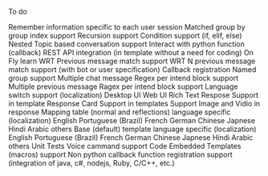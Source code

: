 To do

 Remember information specific to each user session
 Matched group by group index support
 Recursion support
 Condition support (if, elif, else)
 Nested Topic based conversation support
 Interact with python function (callback)
 REST API integration (in template without a need for coding)
 On Fly learn
 WRT Previous message match support
 WRT N previous message match support (with bot or user specification)
 Callback registration
 Named group support
 Multiple chat message Regex per intend block support
 Multiple previous message Ragex per intend block support
 Language switch support (localization)
 Desktop UI
 Web UI
 Rich Text Respose Support in template
 Response Card Support in templates
 Support Image and Vidio in response
 Mapping table (normal and reflections) language specific (localization)
 English
 Portuguese (Brazil)
 French
 German
 Chinese
 Japnese
 Hindi
 Arabic
 others
 Base (default) template language specific (localization)
 English
 Portuguese (Brazil)
 French
 German
 Chinese
 Japnese
 Hindi
 Arabic
 others
 Unit Tests
 Voice cammand support
 Code Embedded Templates (macros) support
 Non python callback function registration support (integration of java, c#, nodejs, Ruby, C/C++, etc.)

